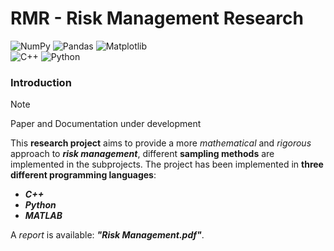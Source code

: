 # RMR - Risk Management Research

![NumPy](https://img.shields.io/badge/numpy-%23013243.svg?style=for-the-badge&logo=numpy&logoColor=white)
![Pandas](https://img.shields.io/badge/pandas-%23150458.svg?style=for-the-badge&logo=pandas&logoColor=white)
![Matplotlib](https://img.shields.io/badge/Matplotlib-%23ffffff.svg?style=for-the-badge&logo=Matplotlib&logoColor=black)
<br>
![C++](https://img.shields.io/badge/c++-%2300599C.svg?style=for-the-badge&logo=c%2B%2B&logoColor=white)
![Python](https://img.shields.io/badge/python-3670A0?style=for-the-badge&logo=python&logoColor=ffdd54)


### Introduction

> [!NOTE]
> Paper and Documentation under development

This __research project__ aims to provide a more _mathematical_ and _rigorous_ approach to ___risk management___, different __sampling methods__ are implemented in the subprojects.
The project has been implemented in __three different programming languages__:

- ___C++___
- ___Python___
- ___MATLAB___

A _report_ is available: ___"Risk Management.pdf"___.